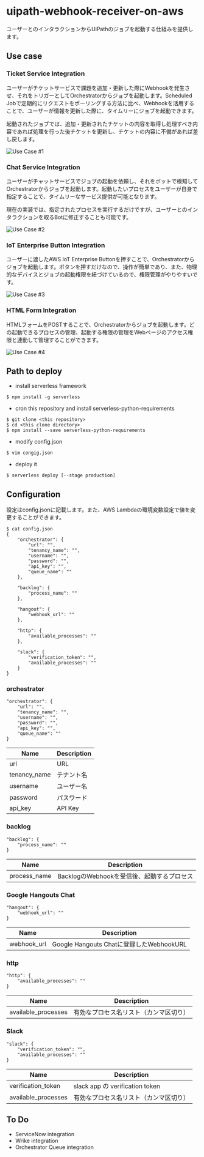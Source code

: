 # uipath-webhook-receiver-on-aws

ユーザーとのインタラクションからUiPathのジョブを起動する仕組みを提供します。

## Use case

### Ticket Service Integration
ユーザーがチケットサービスで課題を追加・更新した際にWebhookを発生させ、それをトリガーとしてOrchestratorからジョブを起動します。Scheduled Jobで定期的にリクエストをポーリングする方法に比べ、Webhookを活用することで、ユーザーが情報を更新した際に、タイムリーにジョブを起動できます。

起動されたジョブでは、追加・更新されたチケットの内容を取得し処理すべき内容であれば処理を行った後チケットを更新し、チケットの内容に不備があれば差し戻します。

![Use Case #1](https://user-images.githubusercontent.com/129797/51825579-6a43c100-2328-11e9-821f-18784398d09b.png)

### Chat Service Integration
ユーザーがチャットサービスでジョブの起動を依頼し、それをボットで検知してOrchestratorからジョブを起動します。起動したいプロセスをユーザーが自身で指定することで、タイムリーなサービス提供が可能となります。

現在の実装では、指定されたプロセスを実行するだけですが、ユーザーとのインタラクションを取るBotに修正することも可能です。

![Use Case #2](https://user-images.githubusercontent.com/129797/51886557-a6802b80-23d3-11e9-9e9d-fc89ebc4d6e1.png)

### IoT Enterprise Button Integration
ユーザーに渡したAWS IoT Enterprise Buttonを押すことで、Orchestratorからジョブを起動します。ボタンを押すだけなので、操作が簡単であり、また、物理的なデバイスとジョブの起動権限を紐づけているので、権限管理がやりやすいです。

![Use Case #3](https://user-images.githubusercontent.com/129797/51886565-ab44df80-23d3-11e9-8523-55e7e41ee6b4.png)

### HTML Form Integration
HTMLフォームをPOSTすることで、Orchestratorからジョブを起動します。どの起動できるプロセスの管理、起動する権限の管理をWebページのアクセス権限と連動して管理することができます。

![Use Case #4](https://user-images.githubusercontent.com/129797/51886570-ac760c80-23d3-11e9-9708-c313aaee4c94.png)



## Path to deploy

* install serverless framework
```console
$ npm install -g serverless
```

* cron this repository and install serverless-python-requirements
```console
$ git clone <this repository>
$ cd <this clone directory>
$ npm install --save serverless-python-requirements
```

* modify config.json
```console
$ vim congig.json
```

* deploy it
```console
$ serverless deploy [--stage production]
```

## Configuration

設定はconfig.jsonに記載します。また、AWS Lambdaの環境変数設定で値を変更することができます。

```
$ cat config.json
{
    "orchestrator": {
        "url": "",
        "tenancy_name": "",
        "username": "",
        "password": "",
        "api_key": "",
        "queue_name": ""
    },

    "backlog": {
        "process_name": ""
    },

    "hangout": {
        "webhook_url": ""
    },

    "http": {
        "available_processes": ""
    },

    "slack": {
        "verification_token": "",
        "available_processes": ""
    }
}
```

### orchestrator

```
"orchestrator": {
    "url": "",
    "tenancy_name": "",
    "username": "",
    "password": "",
    "api_key": "",
    "queue_name": ""
}
```

| Name         | Description |
| ------------ | ----------- |
| url          | URL         |
| tenancy_name | テナント名  |
| username     | ユーザー名  |
| password     | パスワード  |
| api_key      | API Key     |

### backlog

```
"backlog": {
    "process_name": ""
}
```

| Name         | Description                                |
| ------------ | ------------------------------------------ |
| process_name | BacklogのWebhookを受信後、起動するプロセス |

### Google Hangouts Chat

```
"hangout": {
    "webhook_url": ""
}
```

| Name        | Description                              |
| ----------- | ---------------------------------------- |
| webhook_url | Google Hangouts Chatに登録したWebhookURL |

### http

```
"http": {
    "available_processes": ""
}
```

| Name                | Description                            |
| ------------------- | -------------------------------------- |
| available_processes | 有効なプロセス名リスト（カンマ区切り） |

### Slack

```
"slack": {
    "verification_token": "",
    "available_processes": ""
}
```

| Name                      | Description                                |
| ------------------------- | ------------------------------------------ |
| verification_token  | slack app の verification token |
| available_processes | 有効なプロセス名リスト（カンマ区切り） |

## To Do

* ServiceNow integration
* Wrike integration
* Orchestrator Queue integration

